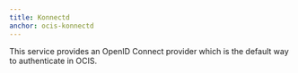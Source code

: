 ```yaml
---
title: Konnectd
anchor: ocis-konnectd
---
```


This service provides an OpenID Connect provider which is the default way to authenticate in OCIS.
